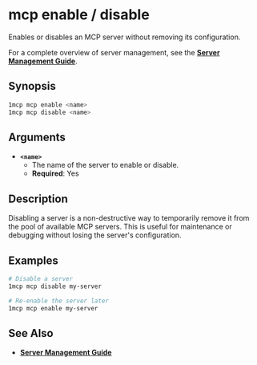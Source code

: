 # mcp enable / disable

Enables or disables an MCP server without removing its configuration.

For a complete overview of server management, see the **[Server Management Guide](../../guide/server-management.md)**.

## Synopsis

```bash
1mcp mcp enable <name>
1mcp mcp disable <name>
```

## Arguments

- **`<name>`**
  - The name of the server to enable or disable.
  - **Required**: Yes

## Description

Disabling a server is a non-destructive way to temporarily remove it from the pool of available MCP servers. This is useful for maintenance or debugging without losing the server's configuration.

## Examples

```bash
# Disable a server
1mcp mcp disable my-server

# Re-enable the server later
1mcp mcp enable my-server
```

## See Also

- **[Server Management Guide](../../guide/server-management.md)**

